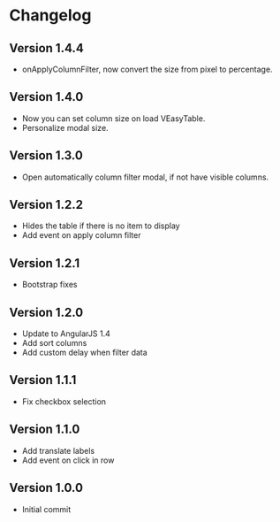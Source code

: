 # Changelog

## Version 1.4.4

* onApplyColumnFilter, now convert the size from pixel to percentage.

## Version 1.4.0

* Now you can set column size on load VEasyTable.
* Personalize modal size.

## Version 1.3.0

* Open automatically column filter modal, if not have visible columns.

## Version 1.2.2

* Hides the table if there is no item to display
* Add event on apply column filter

## Version 1.2.1

* Bootstrap fixes


## Version 1.2.0

* Update to AngularJS 1.4
* Add sort columns
* Add custom delay when filter data

## Version 1.1.1

* Fix checkbox selection

## Version 1.1.0

* Add translate labels
* Add event on click in row

## Version 1.0.0

* Initial commit
